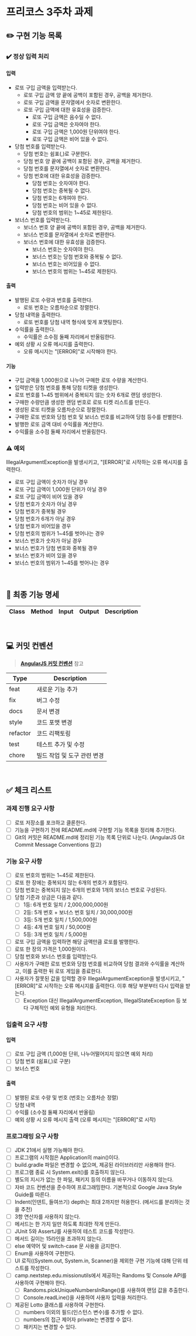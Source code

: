# 프리코스 3주차 과제

## ✏️ 구현 기능 목록

### ✔️ 정상 입력 처리

#### 입력

- 로또 구입 금액을 입력받는다.
    - 로또 구입 금액 양 끝에 공백이 포함된 경우, 공백을 제거한다.
    - 로또 구입 금액을 문자열에서 숫자로 변환한다.
    - 로또 구입 금액에 대한 유효성을 검증한다.
        - 로또 구입 금액은 음수일 수 없다.
        - 로또 구입 금액은 숫자여야 한다.
        - 로또 구입 금액은 1,000원 단위여야 한다.
        - 로또 구입 금액은 비어 있을 수 없다.
- 당첨 번호를 입력받는다.
    - 당첨 번호는 쉼표(,)로 구분한다.
    - 당첨 번호 양 끝에 공백이 포함된 경우, 공백을 제거한다.
    - 당첨 번호를 문자열에서 숫자로 변환한다.
    - 당첨 번호에 대한 유효성을 검증한다.
        - 당첨 번호는 숫자여야 한다.
        - 당첨 번호는 중복될 수 없다.
        - 당첨 번호는 6개여야 한다.
        - 당첨 번호는 비어 있을 수 없다.
        - 당첨 번호의 범위는 1~45로 제한된다.
- 보너스 번호를 입력받는다.
    - 보너스 번호 양 끝에 공백이 포함된 경우, 공백을 제거한다.
    - 보너스 번호를 문자열에서 숫자로 변환한다.
    - 보너스 번호에 대한 유효성을 검증한다.
        - 보너스 번호는 숫자여야 한다.
        - 보너스 번호는 당첨 번호와 중복될 수 없다.
        - 보너스 번호는 비어있을 수 없다.
        - 보너스 번호의 범위는 1~45로 제한된다.

#### 출력

- 발행된 로또 수량과 번호를 출력한다.
    - 로또 번호는 오름차순으로 정렬한다.
- 당첨 내역을 출력한다.
  - 로또 번호를 당첨 내역 형식에 맞게 포맷팅한다.
- 수익률을 출력한다.
    - 수익률은 소수점 둘째 자리에서 반올림한다.
- 예외 상황 시 오류 메시지를 출력한다.
    - 오류 메시지는 "\[ERROR]"로 시작해야 한다.

#### 기능

- 구입 금액을 1,000원으로 나누어 구매한 로또 수량을 계산한다.
- 입력받은 당첨 번호를 통해 당첨 티켓을 생성한다.
- 로또 번호를 1~45 범위에서 중복되지 않는 숫자 6개로 랜덤 생성한다.
- 구매한 수량만큼 생성한 랜덤 번호로 로또 티켓 리스트를 만든다.
- 생성된 로또 티켓을 오름차순으로 정렬한다.
- 구매한 로또 번호와 당첨 번호 및 보너스 번호를 비교하여 당첨 등수를 판별한다.
- 발행한 로또 금액 대비 수익률을 계산한다.
- 수익률을 소수점 둘째 자리에서 반올림한다.

### ⚠️ 예외

IllegalArgumentException을 발생시키고, "\[ERROR]"로 시작하는 오류 메시지를 출력한다.

- 로또 구입 금액이 숫자가 아닐 경우
- 로또 구입 금액이 1,000원 단위가 아닐 경우
- 로또 구입 금액이 비어 있을 경우
- 당첨 번호가 숫자가 아닐 경우
- 당첨 번호가 중복될 경우
- 당첨 번호가 6개가 아닐 경우
- 당첨 번호가 비어있을 경우
- 당첨 번호의 범위가 1~45를 벗어나는 경우
- 보너스 번호가 숫자가 아닐 경우
- 보너스 번호가 당첨 번호와 중복될 경우
- 보너스 번호가 비어 있을 경우
- 보너스 번호의 범위가 1~45를 벗어나는 경우

<br>

## 📌 최종 기능 명세

| Class | Method | Input | Output | Description |
|-------|--------|-------|--------|-------------|

<br>

## 💻 커밋 컨벤션

> [**AngularJS 커밋 컨벤션**](https://gist.github.com/stephenparish/9941e89d80e2bc58a153) 참고

| Type     | Description      |
|----------|------------------|
| feat     | 새로운 기능 추가        |
| fix      | 버그 수정            |
| docs     | 문서 변경            |
| style    | 코드 포맷 변경         |
| refactor | 코드 리팩토링          |
| test     | 테스트 추가 및 수정      |
| chore    | 빌드 작업 및 도구 관련 변경 |

<br>

## ✅ 체크 리스트

### 과제 진행 요구 사항

- [ ] 로또 저장소를 포크하고 클론한다.
- [ ] 기능을 구현하기 전에 README.md에 구현할 기능 목록을 정리해 추가한다.
- [ ] Git의 커밋은 README.md에 정리된 기능 목록 단위로 나눈다. (AngularJS Git Commit Message Conventions 참고)

### 기능 요구 사항

- [ ] 로또 번호의 범위는 1~45로 제한된다.
- [ ] 로또 한 장에는 중복되지 않는 6개의 번호가 포함된다.
- [ ] 당첨 번호는 중복되지 않는 6개의 번호와 1개의 보너스 번호로 구성된다.
- [ ] 당첨 기준과 상금은 다음과 같다.
    - [ ] 1등: 6개 번호 일치 / 2,000,000,000원
    - [ ] 2등: 5개 번호 + 보너스 번호 일치 / 30,000,000원
    - [ ] 3등: 5개 번호 일치 / 1,500,000원
    - [ ] 4등: 4개 번호 일치 / 50,000원
    - [ ] 5등: 3개 번호 일치 / 5,000원
- [ ] 로또 구입 금액을 입력하면 해당 금액만큼 로또를 발행한다.
- [ ] 로또 한 장의 가격은 1,000원이다.
- [ ] 당첨 번호와 보너스 번호를 입력받는다.
- [ ] 사용자가 구매한 로또 번호와 당첨 번호를 비교하여 당첨 결과와 수익률을 계산하고, 이를 출력한 뒤 로또 게임을 종료한다.
- [ ] 사용자가 잘못된 값을 입력할 경우 IllegalArgumentException을 발생시키고, "\[ERROR]"로 시작하는 오류 메시지를 출력한다. 이후 해당 부분부터 다시 입력을 받는다.
    - [ ] Exception 대신 IllegalArgumentException, IllegalStateException 등 보다 구체적인 예외 유형을 처리한다.

### 입출력 요구 사항

#### 입력

- [ ] 로또 구입 금액 (1,000원 단위, 나누어떨어지지 않으면 예외 처리)
- [ ] 당첨 번호 (쉼표(,)로 구분)
- [ ] 보너스 번호

#### 출력

- [ ] 발행된 로또 수량 및 번호 (번호는 오름차순 정렬)
- [ ] 당첨 내역
- [ ] 수익률 (소수점 둘째 자리에서 반올림)
- [ ] 예외 상황 시 오류 메시지 출력 (오류 메시지는 "\[ERROR]"로 시작)

### 프로그래밍 요구 사항

- [ ] JDK 21에서 실행 가능해야 한다.
- [ ] 프로그램의 시작점은 Application의 main()이다.
- [ ] build.gradle 파일은 변경할 수 없으며, 제공된 라이브러리만 사용해야 한다.
- [ ] 프로그램 종료 시 System.exit()를 호출하지 않는다.
- [ ] 별도의 지시가 없는 한 파일, 패키지 등의 이름을 바꾸거나 이동하지 않는다.
- [ ] 자바 코드 컨벤션을 준수하여 프로그래밍한다. 기본적으로 Google Java Style Guide를 따른다.
- [ ] Indent(인덴트, 들여쓰기) depth는 최대 2까지만 허용한다. (메서드를 분리하는 것을 추천)
- [ ] 3항 연산자를 사용하지 않는다.
- [ ] 메서드는 한 가지 일만 하도록 최대한 작게 만든다.
- [ ] JUnit 5와 AssertJ를 사용하여 테스트 코드를 작성한다.
- [ ] 메서드 길이는 15라인을 초과하지 않는다.
- [ ] else 예약어 및 switch-case 문 사용을 금지한다.
- [ ] Enum을 사용하여 구현한다.
- [ ] UI 로직((System.out, System.in, Scanner)을 제외한 구현 기능에 대해 단위 테스트를 작성한다.
- [ ] camp.nextstep.edu.missionutils에서 제공하는 Randoms 및 Console API를 사용하여 구현해야 한다.
    - [ ] Randoms.pickUniqueNumbersInRange()를 사용하여 랜덤 값을 추출한다.
    - [ ] Console.readLine()을 사용하여 사용자 입력을 처리한다.
- [ ] 제공된 Lotto 클래스를 사용하여 구현한다.
    - [ ] numbers 이외의 필드(인스턴스 변수)를 추가할 수 없다.
    - [ ] numbers의 접근 제어자 private는 변경할 수 없다.
    - [ ] 패키지는 변경할 수 있다.